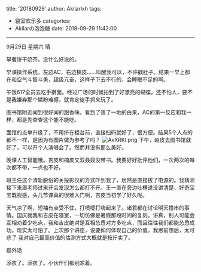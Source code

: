 title: '20180929'
author: Akilarlxh
tags:
  - 寝室欢乐多
categories:
  - Akilarの泡泡糖
date: 2018-09-29 11:42:00
---
9月29日 星期六 晴

早餐饼干奶茶。没什么好说的。

早课操作系统。左边AC，右边楠皮……叫醒我可以，不许戳肚子。结果一早上都在和空气斗智斗勇，超级亢奋，这样子下去不行的，会睡眠不足的啊。

午饭617全员去吃手擀面。经过广场的时候拍到了好漂亮的蝴蝶，还不怕人，要不是我嫌弃那个鳞粉难擦，就肯定徒手抓来玩了。

图书馆附近闻到很好闻的甜香味。看到了落了一地的白果，AC的第一反应和我一样，都是先查查这个能不能吃。

面馆的点单升级了，不用挤在柜台前，直接扫码就好了，很方便。结果5个人点的都不一样，是因为有图片做为参考了吗？
![AxXRKI.png](https://s2.ax1x.com/2019/04/17/AxXRKI.png)
下午，赵皮去图书馆就好了，可以开个人演唱会了。然而并没有那么美好。

晚课人工智能哦。吉皮和楠皮又双叒叕没带书。我要好好批评他们，一次两次的每次都不带，一点也不好。

班主任这个清新脱俗的关投影仪的方式吓到我了，居然是直接拔了电源的。我猜测接下来周老师过来开会发现怎么都打不开。王一直在旁边吐槽说没讲清楚，好奇宝宝既视感，头几节课真的很难入门啊，吉皮当初学了好久呢。

天气凉了啊，短袖有点受不住，打喷嚏打嗨起来了。诸君都在讨论明天撸串的事情。国庆就我和吉皮在寝室，一切仿佛是暑假那段时间的复刻。讲真，别人可能会互相劝着少吃点，我和吉皮绝对是互相怂恿对方多吃点，而且往往我们都能怂恿成功。现实太可怕了。上次那个讲座，说要如何体现自己的价值，我思前想后，太可悲了 我对自己最高价值的估测方式大概就是按斤卖了。

题外话

添衣了。添衣了。小伙伴们都别冻着。